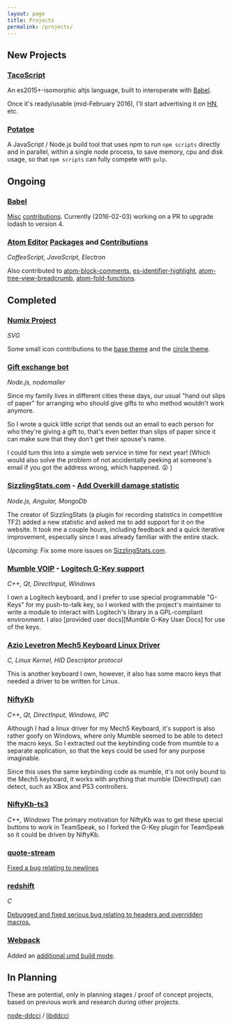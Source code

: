 ```yaml
---
layout: page
title: Projects
permalink: /projects/
---
```


## New Projects

### [TacoScript]

An es2015+-isomorphic altjs language, built to interoperate with [Babel].

Once it's ready/usable (mid-February 2016), I'll start advertising it on [HN],
etc.

### [Potatoe]

A JavaScript / Node.js build tool that uses npm to run `npm scripts` directly
and in parallel, within a single node process, to save memory, cpu and disk
usage, so that `npm scripts` can fully compete with `gulp`.

## Ongoing

### [Babel]

[Mis][Babel PRs][c][Babel PR] [contributions][Babel contribs].
Currently (2016-02-03) working on a PR to upgrade lodash to version 4.

### [Atom Editor][Atom Editor] [Packages][My Atom Packages] and [Contributions][Atom Contribs]

_CoffeeScript, JavaScript, Electron_

Also contributed to
[atom-block-comments](https://github.com/RayKwon/atom-block-comment/commits?author=forivall),
[es-identifier-highlight](https://github.com/heilhead/es-identifier-highlight/commits?author=forivall),
[atom-tree-view-breadcrumb](https://github.com/abe33/atom-tree-view-breadcrumb/commits?author=forivall),
[atom-fold-functions](https://github.com/robballou/atom-fold-functions/commits?author=forivall).

## Completed

### [Numix Project]
_SVG_

Some small icon contributions to the [base theme][Numix base theme contribs] and
the [circle theme][Numix circle theme contribs].

### [Gift exchange bot](https://github.com/forivall/holiday-gift-exchange-bot)
_Node.js, nodemailer_

Since my family lives in different cities these days, our usual "hand out slips
of paper" for arranging who should give gifts to who method wouldn't work anymore.

So I wrote a quick little script that sends out an email to each person for who
they're giving a gift to, that's even better than slips of paper since it can
make sure that they don't get their spouse's name.

I could turn this into a simple web service in time for next year! (Which would
also solve the problem of not accidentally peeking at someone's email if you got
the address wrong, which happened. :open_mouth: )

### [SizzlingStats.com] - [Add Overkill damage statistic]
_Node.js, Angular, MongoDb_

The creator of SizzlingStats (a plugin for recording statistics in competitive
TF2) added a new statistic and asked me to add support for it on the website.
It took me a couple hours, including feedback and a quick iterative improvement,
especially since I was already familiar with the entire stack.

_Upcoming:_ Fix some more issues on [SizzlingStats.com].

### [Mumble VOIP] - [Logitech G-Key support]

_C++, Qt, DirectInput, Windows_

I own a Logitech keyboard, and I prefer to use special programmable "G-Keys" for
my push-to-talk key, so I worked with the project's maintainer to write a module
to interact with Logitech's library in a GPL-compliant environment. I also
[provided user docs][Mumble G-Key User Docs] for use of the keys.

### [Azio Levetron Mech5 Keyboard Linux Driver]

_C, Linux Kernel, HID Descriptor protocol_

This is another keyboard I own, however, it also has some macro keys that needed
a driver to be written for Linux.

### [NiftyKb]

_C++, Qt, DirectInput, Windows, IPC_

Although I had a linux driver for my Mech5 Keyboard, it's support is also rather
goofy on Windows, where only Mumble seemed to be able to detect the macro keys.
So I extracted out the keybinding code from mumble to a separate application,
so that the keys could be used for any purpose imaginable.

Since this uses the same keybinding code as mumble, it's not only bound to the
Mech5 keyboard, it works with anything that mumble (DirectInput) can detect,
such as XBox and PS3 controllers.

### [NiftyKb-ts3]

_C++, Windows_
The primary motivation for NiftyKb was to get these special buttons to work
in TeamSpeak, so I forked the G-Key plugin for TeamSpeak so it could be driven
by NiftyKb.

### [quote-stream]

[Fixed a bug relating to newlines](https://github.com/substack/quote-stream/commits?author=forivall)

### [redshift]

_C_

[Debugged and fixed serious bug relating to headers and overridden macros.](https://github.com/jonls/redshift/commits?author=forivall)

### [Webpack]

Added an [additional umd build mode](https://github.com/webpack/webpack/commits?author=forivall).

## In Planning

These are potential, only in planning stages / proof of concept projects, based
on previous work and research during other projects.

[node-ddcci](https://github.com/forivall/node-ddcci) / [libddcci](https://github.com/forivall/libddcci)

[TacoScript]: https://github.com/forivall/tacoscript
[HN]: https://news.ycombinator.com/
[Potatoe]: https://github.com/forivall/potatoe
[Babel]: https://github.com/babel/babel
[Babel PRs]: https://github.com/babel/babel/pulls?q=author%3Aforivall
[Babel PR]: https://github.com/babel/babel/pull/2210
[Babel Contribs]: https://github.com/babel/babel/commits?author=forivall
[Atom Editor]: https://atom.io
[My Atom Packages]: https://atom.io/users/forivall
[Atom Contribs]: https://github.com/atom/tree-view/pulls?q=author%3Aforivall
[Numix Project]: https://numixproject.org/
[Numix base theme contribs]: https://github.com/numixproject/numix-icon-theme/commits?author=forivall
[Numix circle theme contribs]: https://github.com/numixproject/numix-icon-theme-circle/commits?author=forivall
[Mumble VOIP]: http://wiki.mumble.info/wiki/Main_Page
[Logitech G-Key support]: https://github.com/mumble-voip/mumble/pull/1730
[Logitech G-Key User Docs]: http://wiki.mumble.info/wiki/Logitech_G-keys
[Azio Levetron Mech5 Keyboard Linux Driver]: https://github.com/forivall/azio-levetron-mech5-linux-driver
[NiftyKb]: https://github.com/forivall/niftykb
[NiftyKb-ts3]: https://github.com/forivall/niftykb-ts3
[SizzlingStats.com]: https://github.com/SizzlingStats/sizzlingstats.com
[Add Overkill damage statistic]: https://github.com/SizzlingStats/sizzlingstats.com/pull/48
[Webpack]: https://github.com/webpack/
[redshift]: https://github.com/jonls/redshift
[quote-stream]: https://github.com/substack/quote-stream

<!-- TODO: add years to each -->
<!-- TODO: add more of planned projects -->
